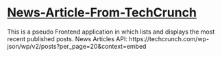 # <a href="https://technewsarticle.netlify.app/">News-Article-From-TechCrunch</a>
<p>This is a pseudo Frontend application in which lists and displays the most recent published posts. News Articles API: https://techcrunch.com/wp-json/wp/v2/posts?per_page=20&context=embed</p>
